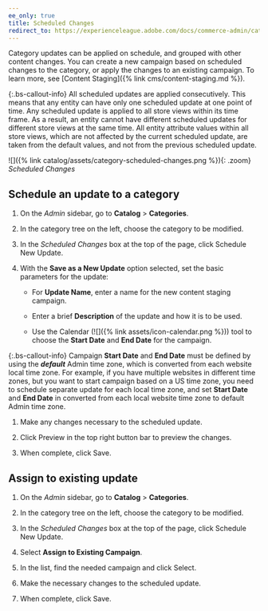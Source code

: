 ```yaml
---
ee_only: true
title: Scheduled Changes
redirect_to: https://experienceleague.adobe.com/docs/commerce-admin/catalog/categories/category-scheduled-changes.html
---
```


Category updates can be applied on schedule, and grouped with other content changes. You can create a new campaign based on scheduled changes to the category, or apply the changes to an existing campaign. To learn more, see [Content Staging]({% link cms/content-staging.md %}).

{:.bs-callout-info}
All scheduled updates are applied consecutively. This means that any entity can have only one scheduled update at one point of time. Any scheduled update is applied to all store views within its time frame. As a result, an entity cannot have different scheduled updates for different store views at the same time. All entity attribute values within all store views, which are not affected by the current scheduled update, are taken from the default values, and not from the previous scheduled update.

![]({% link catalog/assets/category-scheduled-changes.png %}){: .zoom}
_Scheduled Changes_

## Schedule an update to a category

1. On the _Admin_ sidebar, go to **Catalog** > **Categories**.

1. In the category tree on the left, choose the category to be modified.

1. In the _Scheduled Changes_ box at the top of the page, click <span class="btn">Schedule New Update</span>.

1. With the **Save as a New Update** option selected, set the basic parameters for the update:

   - For **Update Name**, enter a name for the new content staging campaign.

   - Enter a brief **Description** of the update and how it is to be used.

   - Use the Calendar (![]({% link assets/icon-calendar.png %})) tool to choose the **Start Date** and **End Date** for the campaign.

{:.bs-callout-info}
Campaign **Start Date** and **End Date** must be defined by using the **_default_** Admin time zone, which is converted from each website local time zone. For example, if you have multiple websites in different time zones, but you want to start campaign based on a US time zone, you need to schedule separate update for each local time zone, and set **Start Date** and **End Date** in converted from each local website time zone to default Admin time zone.

1. Make any changes necessary to the scheduled update.

1. Click <span class="btn">Preview</span> in the top right button bar to preview the changes.

1. When complete, click <span class="btn">Save</span>.

## Assign to existing update

1. On the _Admin_ sidebar, go to **Catalog** > **Categories**.

1. In the category tree on the left, choose the category to be modified.

1. In the _Scheduled Changes_ box at the top of the page, click <span class="btn">Schedule New Update</span>.

1. Select **Assign to Existing Campaign**.

1. In the list, find the needed campaign and click <span class="btn">Select</span>.

1. Make the necessary changes to the scheduled update.

1. When complete, click <span class="btn">Save</span>.